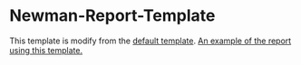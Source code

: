 # Newman-Report-Template
This template is modify from the [default template](https://github.com/postmanlabs/newman-reporter-html/blob/develop/lib/template-default.hbs). [An example of the report using this template.](https://skborey.github.io/newman/sample-report)

